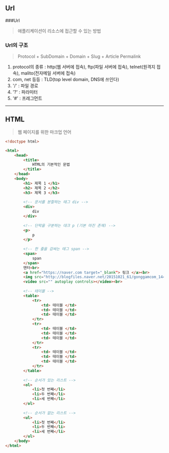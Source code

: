 ## Url
###Url
> 애플리케이션이 리소스에 접근할 수 있는 방법

### Url의 구조
> Protocol + SubDomain + Domain + Slug + Article Permalink

1. protocol의 종류 : http(웹 서버에 접속), ftp(파일 서버에 접속), telnet(원격지 접속), malito(전자메일 서버에 접속)
2. com, net 등등 : TLD(top level domain, DNS에 쓰인다)
3. '/' : 파일 경로
4. '?' : 파라미터
5. '#' : 프레그먼트
---
## HTML
> 웹 페이지를 위한 마크업 언어
```html
<!doctype html>

<html>
    <head>
        <title>
            HTML의 기본적인 문법
        </title>
    </head>
    <body>
        <h1> 제목 1 </h1>
        <h2> 제목 2 </h2>
        <h3> 제목 3 </h3>
        
        <!-- 문서를 분할하는 태그 div -->
        <div>
            div
        </div>
        
        <!-- 단락을 구분하는 대크 p (기본 마진 존재) -->
        <p>
            p
        </p>
        
        <!-- 한 줄을 감싸는 태그 span -->
        <span>
            span
        </span>
        엔터<br>
        <a href="https://naver.com target="_blank"> 링크 </a><br>
        <img src="http://blogfiles.naver.net/20151021_61/gonggamcom_14454090756396FPUJ_JPEG/%C4%B8%C3%B3.JPG"><br>
        <video src="" autoplay controls></video><br>
        
        <!-- 테이블 -->
        <table>
            <tr>
                <td> 테이블 </td>
                <td> 테이블 </td>
                <td> 테이블 </td>
            </tr>
            <tr>
                <td> 테이블 </td>
                <td> 테이블 </td>
                <td> 테이블 </td>
            </tr>
            <tr>
                <td> 테이블 </td>
                <td> 테이블 </td>
                <td> 테이블 </td>
            </tr>
        </table>
        
        <!-- 순서가 있는 리스트 -->
        <ol>
            <li>첫 번째</li>
            <li>두 번째</li>
            <li>세 번째</li>
        </ol>
        
        <!-- 순서가 없는 리스트 -->
        <ul>
            <li>첫 번째</li>
            <li>두 번째</li>
            <li>세 번째</li>
        </ul>
    </body>
</html>
```
